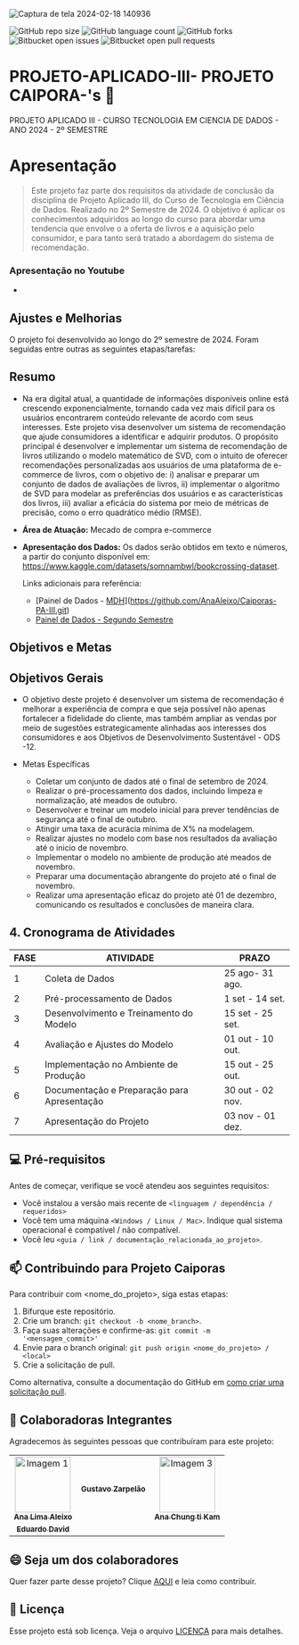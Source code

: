  
![Captura de tela 2024-02-18 140936](https://github.com/AnaAleixo/PROJETO-APLICADO-II--Grupo-Cassandra-s/assets/116022964/2f3738a4-3e0e-4d69-8c5e-169993fcdd35)

![GitHub repo size](https://img.shields.io/github/repo-size/iuricode/README-template?style=for-the-badge)
![GitHub language count](https://img.shields.io/github/languages/count/iuricode/README-template?style=for-the-badge)
![GitHub forks](https://img.shields.io/github/forks/iuricode/README-template?style=for-the-badge)
![Bitbucket open issues](https://img.shields.io/bitbucket/issues/iuricode/README-template?style=for-the-badge)
![Bitbucket open pull requests](https://img.shields.io/bitbucket/pr-raw/iuricode/README-template?style=for-the-badge)

# PROJETO-APLICADO-III- PROJETO CAIPORA-'s 🚀 
 PROJETO APLICADO III - CURSO TECNOLOGIA EM CIENCIA DE DADOS - ANO 2024 - 2º SEMESTRE 


# Apresentação
> Este projeto faz parte dos requisitos da atividade de conclusão da disciplina de Projeto Aplicado III, do Curso de Tecnologia em Ciência de Dados. Realizado no 2º Semestre de 2024. O objetivo é aplicar os conhecimentos adquiridos ao longo do curso para abordar uma tendencia que envolve o a oferta de livros e a aquisição pelo consumidor, e para tanto será tratado a abordagem do sistema de recomendação.

### Apresentação no Youtube
- 

## Ajustes e Melhorias

O projeto foi desenvolvido ao longo do 2º semestre de 2024. Foram seguidas entre outras as seguintes etapas/tarefas:

## Resumo

- Na era digital atual, a quantidade de informações disponíveis online está crescendo exponencialmente, tornando cada vez mais difícil para os usuários encontrarem conteúdo relevante de acordo com seus interesses. Este projeto visa desenvolver um sistema de recomendação que ajude consumidores a identificar e adquirir produtos. O propósito principal é desenvolver e implementar um sistema de recomendação de livros utilizando o modelo matemático de SVD, com o intuito de oferecer recomendações personalizadas aos usuários de uma plataforma de e-commerce de livros, com o objetivo de: i) analisar e preparar um conjunto de dados de avaliações de livros, ii) implementar o algoritmo de SVD para modelar as preferências dos usuários e as características dos livros, iii) avaliar a eficácia do sistema por meio de métricas de precisão, como o erro quadrático médio (RMSE).

- **Área de Atuação:** Mecado de compra e-commerce

- **Apresentação dos Dados:** Os dados serão obtidos em texto e números, a partir do conjunto disponível em: https://www.kaggle.com/datasets/somnambwl/bookcrossing-dataset.

  Links adicionais para referência:
  - [Painel de Dados - [MDH]()](https://github.com/AnaAleixo/Caiporas-PA-III.git)
  - [Painel de Dados - Segundo Semestre ]()


##  Objetivos e Metas
##  Objetivos Gerais
-  O objetivo deste projeto é desenvolver um sistema de recomendação é melhorar a experiência de compra e que seja possível não apenas fortalecer a fidelidade do cliente, mas também ampliar as vendas por meio de sugestões estrategicamente alinhadas aos interesses dos consumidores e aos Objetivos de Desenvolvimento Sustentável - ODS -12.

- Metas Específicas
   - Coletar um conjunto de dados até o final de setembro de 2024.
   - Realizar o pré-processamento dos dados, incluindo limpeza e normalização, até meados de outubro.
   - Desenvolver e treinar um modelo inicial para prever tendências de segurança até o final de outubro.
   - Atingir uma taxa de acurácia mínima de X% na modelagem.
   - Realizar ajustes no modelo com base nos resultados da avaliação até o inicio de novembro.
   - Implementar o modelo no ambiente de produção até meados de novembro.
   - Preparar uma documentação abrangente do projeto até o final de novembro.
   - Realizar uma apresentação eficaz do projeto até 01 de dezembro, comunicando os resultados e conclusões de maneira clara.
     
## 4. Cronograma de Atividades

| FASE | ATIVIDADE                                       | PRAZO            |
|------|-------------------------------------------------|------------------|
| 1    | Coleta de Dados                                 | 25 ago-  31 ago. |
| 2    | Pré-processamento de Dados                      | 1 set -  14 set. |
| 3    | Desenvolvimento e Treinamento do Modelo         | 15 set - 25 set. |
| 4    | Avaliação e Ajustes do Modelo                   | 01 out - 10 out. |
| 5    | Implementação no Ambiente de Produção           | 15 out - 25 out. |
| 6    | Documentação e Preparação para Apresentação     | 30 out - 02 nov. |
| 7    | Apresentação do Projeto                         | 03 nov - 01 dez. |


## 💻 Pré-requisitos

Antes de começar, verifique se você atendeu aos seguintes requisitos:

- Você instalou a versão mais recente de `<linguagem / dependência / requeridos>`
- Você tem uma máquina `<Windows / Linux / Mac>`. Indique qual sistema operacional é compatível / não compatível.
- Você leu `<guia / link / documentação_relacionada_ao_projeto>`.

## 📫 Contribuindo para Projeto Caiporas

Para contribuir com <nome_do_projeto>, siga estas etapas:

1. Bifurque este repositório.
2. Crie um branch: `git checkout -b <nome_branch>`.
3. Faça suas alterações e confirme-as: `git commit -m '<mensagem_commit>'`
4. Envie para o branch original: `git push origin <nome_do_projeto> / <local>`
5. Crie a solicitação de pull.

Como alternativa, consulte a documentação do GitHub em [como criar uma solicitação pull](https://help.github.com/en/github/collaborating-with-issues-and-pull-requests/creating-a-pull-request).

## 🤝 Colaboradoras Integrantes

Agradecemos às seguintes pessoas que contribuíram para este projeto:

<table>
  <tr>
    <td align="center">
      <a href="#" title="defina o titulo do link">
        <img src="https://rafatrotamundos.files.wordpress.com/2012/08/cassandra2.jpg" width="100px;" alt="Imagem 1"/><br>
        <sub>
          <b>Ana Lima Aleixo </b>
        </sub>
      </a>
    </td>
    <td align="center">
      <a href="#" title="defina o titulo do link">
        <img src="x;" alt=""/><br>
        <sub>
          <b>Gustavo Zarpelão</b>
        </sub>
      </a>
    </td>
    <td align="center">
      <a href="#" title="defina o titulo do link">
        <img src="https://static.wixstatic.com/media/bd1747_5cc1b2fb9c5545df99ae08371141cf88~mv2.jpg/v1/fit/w_1000,h_1000,al_c,q_80/file.jpg" width="100px;" alt="Imagem 3"/><br>
        <sub>
          <b>Ana Chung ti Kam</b>
        </sub>
      </a>
    </td>
   <tr>
    <td align="center">
      <a href="#" title="defina o titulo do link">
        <img src="x;" alt=""/><br>
        <sub>
          <b> Eduardo David </b>
        </sub>
      </a>
    </td>
  </tr>
</table>

## 😄 Seja um dos colaboradores

Quer fazer parte desse projeto? Clique [AQUI](CONTRIBUTING.md) e leia como contribuir.

## 📝 Licença

Esse projeto está sob licença. Veja o arquivo [LICENÇA](LICENSE.md) para mais detalhes.
